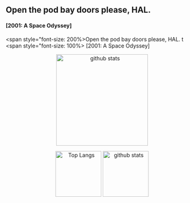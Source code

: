 ## Open the pod bay doors please, HAL. 
#### [2001: A Space Odyssey]

<span style="font-size: 200%>Open the pod bay doors please, HAL. t</span>
<span style="font-size: 100%> [2001: A Space Odyssey]</span>


<p align="center"> 
   <img alt="github stats" height="240px" src="http://github-readme-streak-stats.herokuapp.com?user=yu5uke-1024&theme=tokyonight" />
</p>

<p align="center"> 
  <img alt="Top Langs" height="120px" src="https://github-readme-stats.vercel.app/api/top-langs/?username=yu5uke-1024&show_icons=true&theme=tokyonight&hide=jupyter%20notebook" />
   <img alt="github stats" height="120px" src="https://github-readme-stats.vercel.app/api?username=yu5uke-1024&theme=tokyonight&show_icons=true" />
</p>


